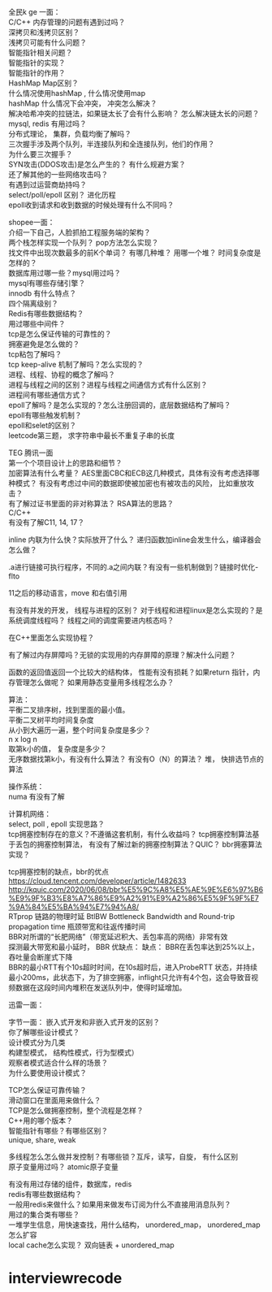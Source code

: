 全民k ge 一面：   
C/C++ 内存管理的问题有遇到过吗？  
深拷贝和浅拷贝区别？  
浅拷贝可能有什么问题？  
智能指针相关问题？  
智能指针的实现？  
智能指针的作用？  
HashMap Map区别？  
什么情况使用hashMap ,  什么情况使用map  
hashMap 什么情况下会冲突， 冲突怎么解决？  
解决哈希冲突的拉链法，如果链太长了会有什么影响？ 怎么解决链太长的问题？  
mysql, redis 有用过吗？  
分布式理论， 集群，负载均衡了解吗？  
三次握手涉及两个队列，半连接队列和全连接队列，他们的作用？  
为什么要三次握手？  
SYN攻击(DDOS攻击)是怎么产生的？ 有什么规避方案？  
还了解其他的一些网络攻击吗？  
有遇到过运营商劫持吗？  
select/poll/epoll 区别？ 进化历程  
epoll收到请求和收到数据的时候处理有什么不同吗？  



shopee一面：  
介绍一下自己，人脸抓拍工程服务端的架构？  
两个栈怎样实现一个队列？ pop方法怎么实现？  
找文件中出现次数最多的前K个单词？ 有哪几种堆？ 用哪一个堆？ 时间复杂度是怎样的？  
数据库用过哪一些？mysql用过吗？  
mysql有哪些存储引擎？  
innodb 有什么特点？  
四个隔离级别？  
Redis有哪些数据结构？  
用过哪些中间件？  
tcp是怎么保证传输的可靠性的？  
拥塞避免是怎么做的？  
tcp粘包了解吗？  
tcp keep-alive 机制了解吗？怎么实现的？  
进程、线程、协程的概念了解吗？  
进程与线程之间的区别？进程与线程之间通信方式有什么区别？  
进程间有哪些通信方式？  
epoll了解吗？是怎么实现的？怎么注册回调的，底层数据结构了解吗？  
epoll有哪些触发机制？  
epoll和selet的区别？  
leetcode第三题， 求字符串中最长不重复子串的长度

TEG 腾讯一面  
第一个个项目设计上的思路和细节？  
加密算法有什么考量？ AES里面CBC和ECB这几种模式，具体有没有考虑选择哪种模式？ 有没有考虑过中间的数据即使被加密也有被攻击的风险， 比如重放攻击？  
有了解过证书里面的非对称算法？ RSA算法的思路？  
C/C++  
有没有了解C11, 14, 17？  

inline 内联为什么快？实际放开了什么？ 递归函数加inline会发生什么，编译器会怎么做？  

.a进行链接可执行程序，不同的.a之间内联？有没有一些机制做到？链接时优化-flto  

11之后的移动语言，move 和右值引用  

有没有并发的开发， 线程与进程的区别？ 对于线程和进程linux是怎么实现的？是系统调度线程吗？ 线程之间的调度需要进内核态吗？  

在C++里面怎么实现协程？  

有了解过内存屏障吗？无锁的实现用的内存屏障的原理？解决什么问题？  

函数的返回值返回一个比较大的结构体， 性能有没有损耗？如果return 指针，内存管理怎么做呢？ 如果用静态变量用多线程怎么办？  

算法：  
平衡二叉排序树，找到里面的最小值。  
平衡二叉树平均时间复杂度  
从小到大遍历一遍，整个时间复杂度是多少？  
n x log n  
取第k小的值， 复杂度是多少？  
无序数据找第k小，有没有什么算法？ 有没有O（N）的算法？ 堆， 快排选节点的算法  

操作系统：  
numa 有没有了解  


计算机网络：  
select, poll , epoll 实现思路？  
tcp拥塞控制存在的意义？不遵循这套机制，有什么收益吗？ 
tcp拥塞控制算法基于丢包的拥塞控制算法， 
有没有了解过新的拥塞控制算法？QUIC？  bbr拥塞算法实现？

tcp拥塞控制的缺点，bbr的优点  
https://cloud.tencent.com/developer/article/1482633  
http://kquic.com/2020/06/08/bbr%E5%9C%A8%E5%AE%9E%E6%97%B6%E9%9F%B3%E8%A7%86%E9%A2%91%E9%A2%86%E5%9F%9F%E7%9A%84%E5%BA%94%E7%94%A8/  
RTprop 链路的物理时延
BtlBW 
Bottleneck Bandwidth and Round-trip propagation time  瓶颈带宽和往返传播时间  
BBR对所谓的“长肥网络”（带宽延迟积大、丢包率高的网络）非常有效  
探测最大带宽和最小延时， 
BBR 优缺点：
缺点： BBR在丢包率达到25%以上，吞吐量会断崖式下降  
BBR的最小RTT有个10s超时时间，在10s超时后，进入ProbeRTT 状态，并持续最小200ms，此状态下，为了排空拥塞，inflight只允许有4个包，这会导致音视频数据在这段时间内堆积在发送队列中，使得时延增加。  

迅雷一面： 



字节一面：
嵌入式开发和非嵌入式开发的区别？  
你了解哪些设计模式？  
设计模式分为几类  
构建型模式， 结构性模式，行为型模式）  
观察者模式适合什么样的场景？  
为什么要使用设计模式？  

TCP怎么保证可靠传输？  
滑动窗口在里面用来做什么？  
TCP是怎么做拥塞控制，整个流程是怎样？  
C++用的哪个版本？  
智能指针有哪些？有哪些区别？  
unique, share, weak   

多线程怎么怎么做并发控制？有哪些锁？互斥，读写，自旋， 有什么区别  
原子变量用过吗？ atomic原子变量  

有没有用过存储的组件，数据库，redis  
redis有哪些数据结构？   
一般用redis来做什么？如果用来做发布订阅为什么不直接用消息队列？  
用过的集合类有哪些？  
一堆学生信息，用快速查找，用什么结构， unordered_map， unordered_map怎么扩容  
local cache怎么实现？ 双向链表 + unordered_map  



# interviewrecode

